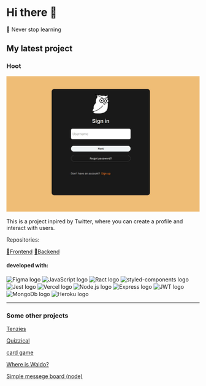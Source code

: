 # Hi there 👋 

🌱 Never stop learning
<!-- 
```mermaid
journey
	title Me studying for exams
	section Exam is announced
		I start studying: 1: Me
		Make notes: 2: Me
		Ask friend for help: 3: Me, Friend
		We study togther: 5: Me, Friend
	section Exam Day
		Syllabys is incomplete: 2: Me
		Give exam: 1: Me, Friend
	section Result Declared
		I passed the exam with destinction!: 5: Me
		Friend barely gets passing marks: 2: Friend
```
 -->

## My latest project

### Hoot

[<img src="https://raw.githubusercontent.com/mlamarques/hoot-app/hoot-app-alpha/src/assets/img/hoot-page.JPG" alt="thumbnail" width="600"/>](https://hoot-app.vercel.app)

This is a project inpired by Twitter, where you can create a profile and interact with users.

Repositories:

[🔗Frontend](https://github.com/mlamarques/hoot-app)
[🔗Backend](https://github.com/mlamarques/api-hoot)

<div style="display: inline_block">
	<h4>developed with: </h4>
	<img align="center" alt="Figma logo" title="Figma" height="30" width="30" src="https://cdn.jsdelivr.net/gh/devicons/devicon/icons/figma/figma-original.svg">
	<img align="center" alt="JavaScript logo" title="JavaScript" height="30" width="30" src="https://cdn.jsdelivr.net/gh/devicons/devicon/icons/javascript/javascript-original.svg">
	<img align="center" alt="Ract logo" title="React" height="30" width="30" src="https://cdn.jsdelivr.net/gh/devicons/devicon/icons/react/react-original.svg">
	<img align="center" alt="styled-components  logo" title="Styled Components" height="30" width="30" src="https://avatars.githubusercontent.com/u/20658825">
	<img align="center" alt="Jest logo" title="Jest" height="30" width="30" src="https://cdn.jsdelivr.net/gh/devicons/devicon/icons/jest/jest-plain.svg">
	<img align="center" alt="Vercel logo" title="Vercel" height="30" width="30"  src="https://user-images.githubusercontent.com/43910483/158397333-77ac25c7-f0c0-4b37-a4bf-9b80a3c7bcde.png" style="background-color:#FFF">
	<img align="center" alt="Node.js logo" title="Node.js" height="30" width="30" src="https://cdn.jsdelivr.net/gh/devicons/devicon/icons/nodejs/nodejs-original.svg">
	<img align="center" alt="Express logo" title="Express" height="30" width="30" src="https://cdn.jsdelivr.net/gh/devicons/devicon/icons/express/express-original.svg">
	<img align="center" alt="JWT logo" title="JSON Web Tokens" height="30" width="30" src="https://jwt.io/img/pic_logo.svg">
	<img align="center" alt="MongoDb logo" title="MongoDB" height="30" width="30" src="https://cdn.jsdelivr.net/gh/devicons/devicon/icons/mongodb/mongodb-original.svg">
	<img align="center" alt="Heroku logo" title="Heroku" height="30" width="30" src="https://cdn.jsdelivr.net/gh/devicons/devicon/icons/heroku/heroku-original.svg">
</div>

<!-- https://devicon.dev/ -->
<!-- <img src="https://cdn.jsdelivr.net/gh/devicons/devicon/icons/mongodb/mongodb-plain-wordmark.svg" /> -->
---

### Some other projects

[Tenzies](https://tenzies-cyan.vercel.app/)

[Quizzical](https://quizzical-kappa.vercel.app/)

[card game](https://memorygame-6c814.web.app/)

[Where is Waldo?](https://whereswaldo-6ffb4.web.app/)

[Simple messege board (node)](https://super-simple-message-board.herokuapp.com/)


<!--
**mlamarques/mlamarques** is a ✨ _special_ ✨ repository because its `README.md` (this file) appears on your GitHub profile.

Here are some ideas to get you started:

- 🔭 I’m currently working on ...
- 🌱 I’m currently learning ...
- 👯 I’m looking to collaborate on ...
- 🤔 I’m looking for help with ...
- 💬 Ask me about ...
- 📫 How to reach me: ...
- 😄 Pronouns: ...
- ⚡ Fun fact: ...
-->
